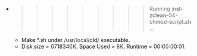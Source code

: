 * >>>>>>>>> Running inst-zclean-04-chmod-script.sh ...
  * Make *.sh under /usr/local/cld/ executable.
  * Disk size = 6718340K. Space Used = 8K. Runtime = 00:00:00:01.
